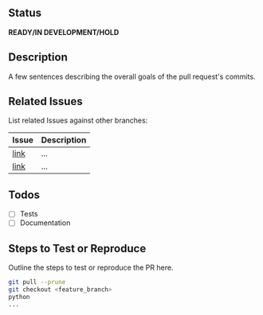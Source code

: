 ## Status
**READY/IN DEVELOPMENT/HOLD**

## Description
A few sentences describing the overall goals of the pull request's commits.

## Related Issues
List related Issues against other branches:

Issue | Description
----- | ------------
[link]() | ...
[link]() | ...

## Todos
- [ ] Tests
- [ ] Documentation

## Steps to Test or Reproduce
Outline the steps to test or reproduce the PR here.

```sh
git pull --prune
git checkout <feature_branch>
python
...
```
